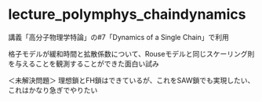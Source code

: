 # lecture_polymphys_chaindynamics

講義「高分子物理学特論」の#7「Dynamics of a Single Chain」で利用

格子モデルが緩和時間と拡散係数について、Rouseモデルと同じスケーリング則を与えることを観測することができた面白い試み

＜未解決問題＞ 
理想鎖とFH鎖はできているが、これをSAW鎖でも実現したい、これはかなり急ぎでやりたい

